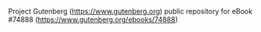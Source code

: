 Project Gutenberg (https://www.gutenberg.org) public repository for
eBook #74888 (https://www.gutenberg.org/ebooks/74888)
